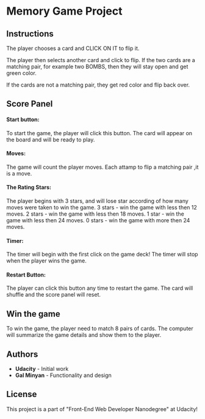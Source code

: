# Memory Game Project

## Instructions

The player chooses a card and CLICK ON IT to flip it. 

The player then selects another card and click to flip. If the two cards are a matching pair, for example two BOMBS, then they will stay open and get green color. 

If the cards are not a matching pair, they get red color and flip back over.

## Score Panel
#### Start button:
To start the game, the player will click this button.
The card will appear on the board and will be ready to play.

#### Moves:
The game will count the player moves. Each attamp to flip a matching pair ,it is a move.

#### The Rating Stars:
The player begins with 3 stars, and will lose star according of how many moves were taken to win the game.
3 stars - win the game with less then 12 moves.
2 stars - win the game with less then 18 moves.
1 star - win the game with less then 24 moves.
0 stars - win the game with more then 24 moves.

#### Timer:
The timer will begin with the first click on the game deck!
The timer will stop when the player wins the game.

#### Restart Button:
The player can click this button any time to restart the game.
The card will shuffle and the score panel will reset.


## Win the game

To win the game, the player need to match 8 pairs of cards.
The computer will summarize the game details and show them to the player.

## Authors

* **Udacity** - Initial work
* **Gal Minyan** - Functionality and design

## License

This project is a part of "Front-End Web Developer Nanodegree" at Udacity!